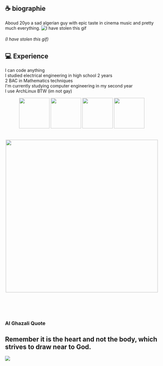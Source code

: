 ## **☕ biographie**
Aboud 20yo a sad algerian guy with epic taste in cinema music and pretty much everything.
![I have stolen this gif](https://media1.tenor.com/m/tWepUqY-q_kAAAAC/zelda.gif)
###### (I have stolen this gif)
## **💻 Experience**
I can code anything
<br>
I studied electrical engineering in high school 2 years 
<br>
2 BAC in Mathematics techniques
<br>
I'm currently studying computer engineering in my second year
<br>
I use ArchLinux BTW (im not gay)
<br>
<div align="center">
<img src="https://user-images.githubusercontent.com/74038190/212257465-7ce8d493-cac5-494e-982a-5a9deb852c4b.gif" width="100">
<img src="https://user-images.githubusercontent.com/74038190/212257468-1e9a91f1-b626-4baa-b15d-5c385dfa7ed2.gif" width="100">
<img src="https://user-images.githubusercontent.com/74038190/212257463-4d082cb4-7483-4eaf-bc25-6dde2628aabd.gif" width="100">
<img src="https://user-images.githubusercontent.com/74038190/212281775-b468df30-4edc-4bf8-a4ee-f52e1aaddc86.gif" width="100">
</div>
<br><br>
<div align="center">
<img src="https://github.com/Anmol-Baranwal/Cool-GIFs-For-GitHub/assets/74038190/403af6cc-32fd-4026-8fb5-ae523bf899c3" width="500">
  </div>
<br><br><br><br>

### Al Ghazali Quote
Remember it is the heart and not the body, which strives to draw near to God.
---
[![](https://visitcount.itsvg.in/api?id=AboudNouiDev&icon=0&color=0)](https://visitcount.itsvg.in)


<!---
AboudNouiDev/AboudNouiDev is a ✨ special ✨ repository because its `README.md` (this file) appears on your GitHub profile.
You can click the Preview link to take a look at your changes.
--->
